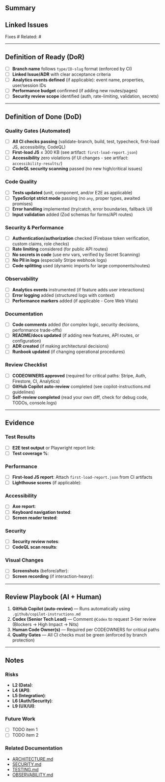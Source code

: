 ## Summary
<!-- What was changed and why? Be concise but complete. -->

## Linked Issues
Fixes #
Related: #

---

## Definition of Ready (DoR)
<!-- Confirm these items were completed BEFORE starting implementation -->

- [ ] **Branch name** follows `type/ID-slug` format (enforced by CI)
- [ ] **Linked Issue/ADR** with clear acceptance criteria
- [ ] **Analytics events defined** (if applicable): event name, properties, user/session IDs
- [ ] **Performance budget** confirmed (if adding new routes/pages)
- [ ] **Security review scope** identified (auth, rate-limiting, validation, secrets)

---

## Definition of Done (DoD)
<!-- All items MUST be checked before requesting review -->

### Quality Gates (Automated)
- [ ] **All CI checks passing** (validate-branch, build, test, typecheck, first-load JS, accessibility, CodeQL)
- [ ] **First-load JS** ≤ 300 KB (see artifact: `first-load-report.json`)
- [ ] **Accessibility** zero violations (if UI changes - see artifact: `accessibility-results/`)
- [ ] **CodeQL security scanning** passed (no new high/critical issues)

### Code Quality
- [ ] **Tests updated** (unit, component, and/or E2E as applicable)
- [ ] **TypeScript strict mode** passing (no `any`, proper types, awaited promises)
- [ ] **Error handling** implemented (try/catch, error boundaries, fallback UI)
- [ ] **Input validation** added (Zod schemas for forms/API routes)

### Security & Performance
- [ ] **Authentication/authorization** checked (Firebase token verification, custom claims, role checks)
- [ ] **Rate limiting** considered (for public API routes)
- [ ] **No secrets in code** (use env vars, verified by Secret Scanning)
- [ ] **No PII in logs** (especially Stripe webhook logs)
- [ ] **Code splitting** used (dynamic imports for large components/routes)

### Observability
- [ ] **Analytics events** instrumented (if feature adds user interactions)
- [ ] **Error logging** added (structured logs with context)
- [ ] **Performance markers** added (if applicable - Core Web Vitals)

### Documentation
- [ ] **Code comments** added (for complex logic, security decisions, performance trade-offs)
- [ ] **README/docs updated** (if adding new features, API routes, or configuration)
- [ ] **ADR created** (if making architectural decisions)
- [ ] **Runbook updated** (if changing operational procedures)

### Review Checklist
- [ ] **CODEOWNERS approved** (required for critical paths: Stripe, Auth, Firestore, CI, Analytics)
- [ ] **GitHub Copilot auto-review** completed (see copilot-instructions.md guidelines)
- [ ] **Self-review completed** (read your own diff, check for debug code, TODOs, console.logs)

---

## Evidence
<!-- Attach artifacts and links to prove quality gates passed -->

### Test Results
- [ ] **E2E test output** or Playwright report link: <!-- paste link or screenshot -->
- [ ] **Test coverage %**: <!-- current coverage, link to report -->

### Performance
- [ ] **First-load JS report**: Attach `first-load-report.json` from CI artifacts
- [ ] **Lighthouse scores** (if applicable): <!-- screenshot or report link -->

### Accessibility
- [ ] **Axe report**: <!-- confirm zero violations or attach report -->
- [ ] **Keyboard navigation tested**: <!-- describe Tab/Enter/Escape flows -->
- [ ] **Screen reader tested**: <!-- tool used, issues found/fixed -->

### Security
- [ ] **Security review notes**: <!-- rate-limiting, validation, auth checks performed -->
- [ ] **CodeQL scan results**: <!-- link to scan or confirm no new issues -->

### Visual Changes
- [ ] **Screenshots** (before/after): <!-- attach for UI changes -->
- [ ] **Screen recording** (if interaction-heavy): <!-- link to Loom, CloudApp, etc. -->

---

## Review Playbook (AI + Human)
<!-- This section guides reviewers through the process -->

1. **GitHub Copilot (auto-review)** — Runs automatically using `.github/copilot-instructions.md`
2. **Codex (Senior Tech Lead)** — Comment `@Codex` to request 3-tier review (Blockers → High Impact → Nits)
3. **Human Code Owner(s)** — Required per CODEOWNERS for critical paths
4. **Quality Gates** — All CI checks must be green (enforced by branch protection)

---

## Notes
<!-- Additional context, trade-offs, future work, or reviewer guidance -->

### Risks
<!-- Document any risks introduced by this change -->
- **L2 (Data)**: <!-- Firestore schema, indexes, migrations -->
- **L4 (API)**: <!-- New routes, breaking changes, rate limits -->
- **L5 (Integration)**: <!-- Firebase, Stripe, external services -->
- **L6 (Auth/Security)**: <!-- Authentication, authorization, secrets -->
- **L9 (UX/UI)**: <!-- Accessibility, responsive design, loading states -->

### Future Work
<!-- Items intentionally deferred to future PRs -->
- [ ] TODO item 1
- [ ] TODO item 2

### Related Documentation
<!-- Links to relevant docs, ADRs, runbooks -->
- [ARCHITECTURE.md](../docs/ARCHITECTURE.md)
- [SECURITY.md](../docs/SECURITY.md)
- [TESTING.md](../docs/TESTING.md)
- [OBSERVABILITY.md](../docs/OBSERVABILITY.md)
